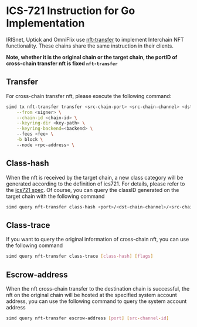 # ICS-721 Instruction for Go Implementation

IRISnet, Uptick and OmniFlix use [nft-transfer]() to implement Interchain NFT functionality. These chains share the same instruction in their clients. 

**Note, whether it is the original chain or the target chain, the portID of cross-chain transfer nft is fixed `nft-transfer`**

## Transfer

For cross-chain transfer nft, please execute the following command:

```bash
simd tx nft-transfer transfer <src-chain-port> <src-chain-channel> <dst-chain-receiver> <classID> <nftID>  \
    --from <signer> \
    --chain-id <chain-id> \
    --keyring-dir <key-path> \
    --keyring-backend=<backend> \  
    --fees <fee> \
    -b block \ 
    --node <rpc-address> \ 
```

## Class-hash

When the nft is received by the target chain, a new class category will be generated according to the definition of ics721. For details, please refer to the [ics721 spec](https://github.com/cosmos/ibc/blob/main/spec/app/ics-721-nft-transfer/README.md). Of course, you can query the classID generated on the target chain with the following command

```bash
simd query nft-transfer class-hash <port>/<dst-chain-channel>/<src-chain-class-id> 
```

## Class-trace

If you want to query the original information of cross-chain nft, you can use the following command

```bash
simd query nft-transfer class-trace [class-hash] [flags]
```

## Escrow-address

When the nft cross-chain transfer to the destination chain is successful, the nft on the original chain will be hosted at the specified system account address, you can use the following command to query the system account address

```bash
simd query nft-transfer escrow-address [port] [src-channel-id]
```
